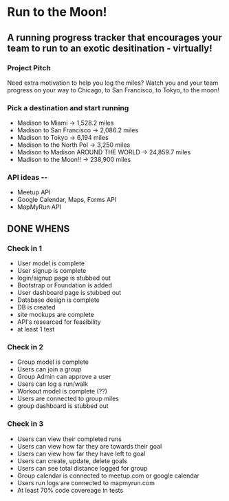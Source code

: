 # Run to the Moon!

## A running progress tracker that encourages your team to run to an exotic desitination - virtually!

### Project Pitch

Need extra motivation to help you log the miles?  Watch you and your team progress on your way to Chicago, to San Francisco, to Tokyo, to the moon!

### Pick a destination and start running
* Madison to Miami -> 1,528.2 miles
* Madison to San Francisco -> 2,086.2 miles
* Madison to Tokyo -> 6,194 miles
* Madison to the North Pol -> 3,250 miles
* Madison to Madison AROUND THE WORLD -> 24,859.7 miles
* Madison to the Moon!! -> 238,900 miles

### API ideas -- 
* Meetup API 
* Google Calendar, Maps, Forms API 
* MapMyRun API

## DONE WHENS

### Check in 1

* User model is complete
* User signup is complete
* login/signup page is stubbed out
* Bootstrap or Foundation is added
* User dashboard page is stubbed out
* Database design is complete
* DB is created
* site mockups are complete
* API's researced for feasibility
* at least 1 test

### Check in 2

* Group model is complete
* Users can join a group
* Group Admin can approve a user
* Users can log a run/walk
* Workout model is complete (??)
* Users are connected to group miles
* group dashboard is stubbed out

### Check in 3

* Users can view their completed runs
* Users can view how far they are towards their goal
* Users can view how far they have left to goal
* Users can create, update, delete goals
* Users can see total distance logged for group
* Group calendar is connected to meetup.com or google calendar
* Users run logs are connected to mapmyrun.com
* At least 70% code covereage in tests

